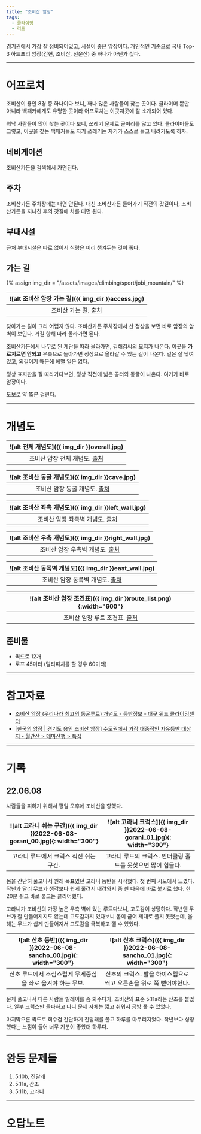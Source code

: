 ```yaml
---
title: "조비산 암장"
tags:
  - 클라이밍
  - 리드 
---
```


경기권에서 가장 잘 정비되어있고, 시설이 좋은 암장이다.
개인적인 기준으로 국내 Top-3 하드프리 암장(간현, 조비산, 선운산) 중 하나가 아닌가 싶다.

---

# 어프로치

조비산이 용인 8경 중 하나이다 보니, 꽤나 많은 사람들이 찾는 곳이다.
클라이머 뿐만 아니라 백패커에게도 유명한 곳이라 어프로치는 이곳저곳에 잘 소개되어 있다.

워낙 사람들이 많이 찾는 곳이다 보니, 쓰레기 문제로 골머리를 앓고 있다.
클라이머들도 그렇고, 이곳을 찾는 백패커들도 자기 쓰레기는 자기가 스스로 들고 내려가도록 하자.

## 네비게이션

조비산가든을 검색해서 가면된다.

## 주차

조비산가든 주차장에는 대면 안된다.
대신 조비산가든 들어가기 직전의 갓길이나,
  조비산가든을 지나친 후의 갓길에 차를 대면 된다.

## 부대시설

근처 부대시설은 따로 없어서 식량은 미리 챙겨두는 것이 좋다.

## 가는 길

{% assign img_dir = "/assets/images/climbing/sport/jobi_mountain/" %}

|<a name="어프로치">![alt 조비산 암장 가는 길]({{ img_dir }}access.jpg)</a>|
|:-----:|
|조비산 가는 길. [출처](https://m.cafe.daum.net/withclimbing5.14/PNtD/80)|

찾아가는 길이 그리 어렵지 않다.
조비산가든 주차장에서 산 정상을 보면 바로 암장의 암벽이 보인다. 거길 향해 따라 올라가면 된다.

조비산가든에서 나무로 된 계단을 따라 올라가면, 김해김씨의 묘지가 나온다.
이곳을 **가로지르면 안되고** 우측으로 돌아가면 정상으로 올라갈 수 있는 길이 나온다.
길은 잘 닦여 있고, 외길이기 때문에 헤맬 일은 없다.

정상 표지판을 잘 따라가다보면, 정상 직전에 넓은 공터와 동굴이 나온다.
여기가 바로 암장이다.

도보로 약 15분 걸린다.

---


# 개념도

|<a name="개념도_0">![alt 전체 개념도]({{ img_dir }}overall.jpg)</a>|
|:-----:|
|조비산 암장 전체 개념도. [출처](https://m.cafe.daum.net/withclimbing5.14/PNtD/80)|


|<a name="개념도_1">![alt 조비산 동굴 개념도]({{ img_dir }}cave.jpg)</a>|
|:-----:|
|조비산 암장 동굴 개념도. [출처](https://m.cafe.daum.net/withclimbing5.14/PNtD/80)|

|<a name="개념도_2">![alt 조비산 좌측 개념도]({{ img_dir }}left_wall.jpg)</a>|
|:-----:|
|조비산 암장 좌측벽 개념도. [출처](https://m.cafe.daum.net/withclimbing5.14/PNtD/80)|

|<a name="개념도_3">![alt 조비산 우측 개념도]({{ img_dir }}right_wall.jpg)</a>|
|:-----:|
|조비산 암장 우측벽 개념도. [출처](https://m.cafe.daum.net/withclimbing5.14/PNtD/80)|

|<a name="개념도_4">![alt 조비산 동쪽벽 개념도]({{ img_dir }}east_wall.jpg)</a>|
|:-----:|
|조비산 암장 동쪽벽 개념도. [출처](https://m.cafe.daum.net/withclimbing5.14/PNtD/80)|

|<a name="조견표">![alt 조비산 암장 조견표]({{ img_dir }}route_list.png){:width="600"}</a>|
|:------:|
|조비산 암장 루트 조견표. [출처](https://m.cafe.daum.net/withclimbing5.14/PNtD/80)|


## 준비물

- 퀵드로 12개
- 로프 45미터 (멀티피치를 할 경우 60미터)

---
# 참고자료

- [조비산 암장 \(우리나라 최고의 동굴루트\) 개념도 \- 등반정보 \- 대구 위드 클라이밍센터](https://m.cafe.daum.net/withclimbing5.14/PNtD/80)
- [\[한국의 암장 \| 경기도 용인 조비산 암장\] 수도권에서 가장 대중적인 자유등반 대상지 \- 월간산 > 테마산행 > 특집](http://san.chosun.com/m/svc/article.html?contid=2013012101832)

---

# 기록

## 22.06.08

사람들을 피하기 위해서 평일 오후에 조비산을 향했다.

|<a name="고라니0">![alt 고라니 쉬는 구간]({{ img_dir }}2022-06-08-gorani_00.jpg){: width="300"}</a>| <a name="고라니1">![alt 고라니 크럭스]({{ img_dir }}2022-06-08-gorani_01.jpg){: width="300"}</a> |
|:----:|:----:|
|고라니 루트에서 크럭스 직전 쉬는 구간.|고라니 루트의 크럭스. 언더클링 홀드를 못찾으면 많이 힘들다.|

몸을 간단히 풀고나서 원래 목표였던 고라니 등반을 시작했다.
첫 번째 시도에서 느꼈다. 작년과 달리 무브가 생각보다 쉽게 풀려서 내려와서 좀 쉰 다음에 바로 붙기로 했다.
한 20분 쉬고 바로 붙고는 클리어했다.

고라니가 조비산의 가장 높은 우측 벽에 있는 루트다보니, 고도감이 상당하다.
작년엔 무브가 잘 만들어지지도 않는데 고도감까지 있다보니 몸이 굳어 제대로 풀지 못했는데,
  올해는 무브가 쉽게 만들어져서 고도감을 극복하고 깰 수 있었다.

|<a name="산초0">![alt 산초 등반]({{ img_dir }}2022-06-08-sancho_00.jpg){: width="300"}</a>|<a name="산초1">![alt 산초 크럭스]({{ img_dir }}2022-06-08-sancho_01.jpg){: width="300"}</a> |
|:---:|:----:|
|산초 루트에서 조심스럽게 무게중심을 좌로 옮겨야 하는 무브.|산초의 크럭스. 발을 하이스텝으로 찍고 오른손을 위로 쭉 뻗어야한다.|

문제 풀고나서 다른 사람들 빌레이를 좀 봐주다가, 조비산의 표준 5.11a라는 산초를 붙었다.
일부 크럭스만 돌파하고 나니 문제 자체는 짧고 쉬워서 금방 풀 수 있었다.

마지막으론 퀵드로 회수겸 간단하게 진달래를 풀고 하루를 마무리지었다.
작년보다 성장했다는 느낌이 들어 너무 기분이 좋았더 하루다.


---

# 완등 문제들

1. 5.10b, 진달래
2. 5.11a, 산초
3. 5.11b, 고라니


---

# 오답노트

